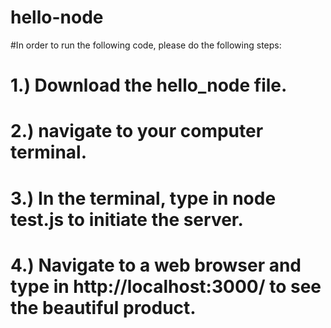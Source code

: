 # hello-node

#In order to run the following code, please do the following steps:

# 1.) **Download the hello_node file.**
# 2.) navigate to your computer terminal.
# 3.) In the terminal, type in node test.js to initiate the server.
# 4.) Navigate to a web browser and type in http://localhost:3000/ to see the beautiful product.
